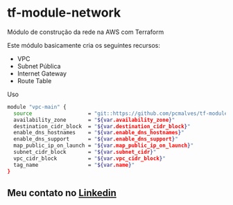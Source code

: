 # tf-module-network

Módulo de construção da rede na AWS com Terraform

Este módulo basicamente cria os seguintes recursos:

- VPC
- Subnet Pública
- Internet Gateway
- Route Table

Uso

```bash
module "vpc-main" {
  source                  = "git::https://github.com/pcmalves/tf-module-network.git"
  availability_zone       = "${var.availability_zone}"
  destination_cidr_block  = "${var.destination_cidr_block}"
  enable_dns_hostnames    = "${var.enable_dns_hostnames}"
  enable_dns_support      = "${var.enable_dns_support}"
  map_public_ip_on_launch = "${var.map_public_ip_on_launch}"
  subnet_cidr_block       = "${var.subnet_cidr}"
  vpc_cidr_block          = "${var.vpc_cidr_block}"
  tag_name                = "${var.name}"
}
```

Meu contato no [Linkedin](https://www.linkedin.com/in/pcmalves/)
---